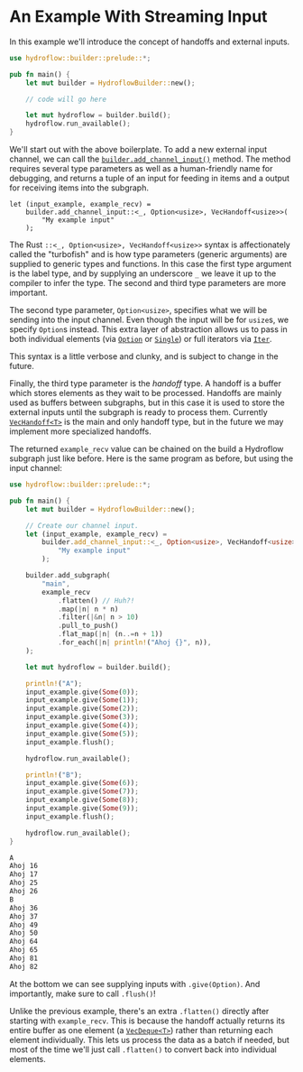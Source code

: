 # An Example With Streaming Input

In this example we'll introduce the concept of handoffs and external inputs.

```rust
use hydroflow::builder::prelude::*;

pub fn main() {
    let mut builder = HydroflowBuilder::new();

    // code will go here

    let mut hydroflow = builder.build();
    hydroflow.run_available();
}
```

We'll start out with the above boilerplate. To add a new external input
channel, we can call the [`builder.add_channel_input()`](https://hydro-project.github.io/hydroflow/doc/hydroflow/builder/struct.HydroflowBuilder.html#method.add_channel_input)
method. The method requires several type parameters as well as a human-friendly
name for debugging, and returns a tuple of an input for feeding in items and a
output for receiving items into the subgraph.

```rust,ignore
let (input_example, example_recv) =
    builder.add_channel_input::<_, Option<usize>, VecHandoff<usize>>(
        "My example input"
    );
```

The Rust `::<_, Option<usize>, VecHandoff<usize>>` syntax is affectionately
called the "turbofish" and is how type parameters (generic arguments) are
supplied to generic types and functions. In this case the first type argument
is the label type, and by supplying an underscore `_` we leave it up to the
compiler to infer the type. The second and third type parameters are more
important.

The second type parameter, `Option<usize>`, specifies what we will be sending
into the input channel. Even though the input will be for `usize`s, we specify
`Option`s instead. This extra layer of abstraction allows us to pass in both
individual elements (via [`Option`](https://doc.rust-lang.org/stable/std/option/enum.Option.html)
or [`Single`](https://hydro-project.github.io/hydroflow/doc/hydroflow/lang/collections/struct.Single.html))
or full iterators via [`Iter`](https://hydro-project.github.io/hydroflow/doc/hydroflow/lang/collections/struct.Iter.html).

This syntax is a little verbose and clunky, and is subject to change in the
future.

Finally, the third type parameter is the _handoff_ type. A handoff is a buffer
which stores elements as they wait to be processed. Handoffs are mainly used as
buffers between subgraphs, but in this case it is used to store the external
inputs until the subgraph is ready to process them.
Currently [`VecHandoff<T>`](https://hydro-project.github.io/hydroflow/doc/hydroflow/scheduled/handoff/struct.VecHandoff.html)
is the main and only handoff type, but in the future we may implement more
specialized handoffs.

The returned `example_recv` value can be chained on the build a Hydroflow
subgraph just like before. Here is the same program as before, but using the
input channel:

```rust
use hydroflow::builder::prelude::*;

pub fn main() {
    let mut builder = HydroflowBuilder::new();

    // Create our channel input.
    let (input_example, example_recv) =
        builder.add_channel_input::<_, Option<usize>, VecHandoff<usize>>(
            "My example input"
        );

    builder.add_subgraph(
        "main",
        example_recv
            .flatten() // Huh?!
            .map(|n| n * n)
            .filter(|&n| n > 10)
            .pull_to_push()
            .flat_map(|n| (n..=n + 1))
            .for_each(|n| println!("Ahoj {}", n)),
    );

    let mut hydroflow = builder.build();

    println!("A");
    input_example.give(Some(0));
    input_example.give(Some(1));
    input_example.give(Some(2));
    input_example.give(Some(3));
    input_example.give(Some(4));
    input_example.give(Some(5));
    input_example.flush();

    hydroflow.run_available();

    println!("B");
    input_example.give(Some(6));
    input_example.give(Some(7));
    input_example.give(Some(8));
    input_example.give(Some(9));
    input_example.flush();

    hydroflow.run_available();
}
```
```txt
A
Ahoj 16
Ahoj 17
Ahoj 25
Ahoj 26
B
Ahoj 36
Ahoj 37
Ahoj 49
Ahoj 50
Ahoj 64
Ahoj 65
Ahoj 81
Ahoj 82
```
At the bottom we can see supplying inputs with `.give(Option)`. And
importantly, make sure to call `.flush()`!

Unlike the previous example, there's an extra `.flatten()` directly after
starting with `example_recv`. This is because the handoff actually returns its
entire buffer as one element (a [`VecDeque<T>`](https://doc.rust-lang.org/std/collections/struct.VecDeque.html))
rather than returning each element individually. This lets us process the data
as a batch if needed, but most of the time we'll just call `.flatten()` to
convert back into individual elements.
